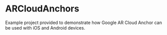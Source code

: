# ARCloudAnchors
Example project provided to demonstrate how Google AR Cloud Anchor can be used with iOS and Android devices.